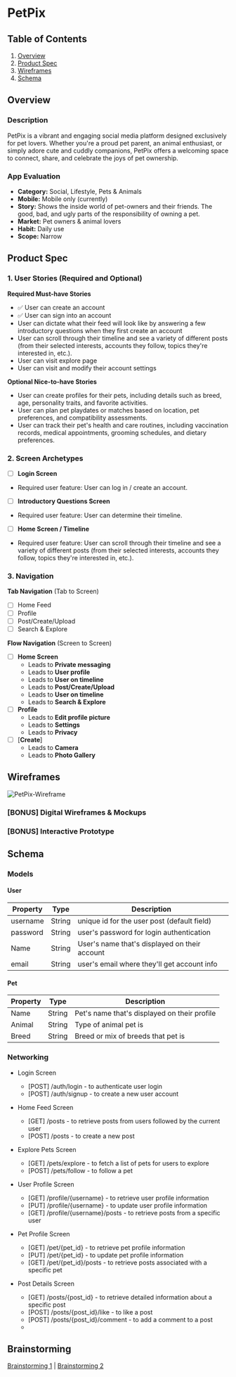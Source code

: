 # PetPix

## Table of Contents

1. [Overview](#Overview)
2. [Product Spec](#Product-Spec)
3. [Wireframes](#Wireframes)
4. [Schema](#Schema)

## Overview

### Description

PetPix is a vibrant and engaging social media platform designed exclusively for pet lovers. Whether you're a proud pet parent, an animal enthusiast, or simply adore cute and cuddly companions, PetPix offers a welcoming space to connect, share, and celebrate the joys of pet ownership.

### App Evaluation

- **Category:** Social, Lifestyle, Pets & Animals
- **Mobile:** Mobile only (currently)
- **Story:** Shows the inside world of pet-owners and their friends. The good, bad, and ugly parts of the responsibility of owning a pet.
- **Market:** Pet owners & animal lovers
- **Habit:** Daily use
- **Scope:** Narrow

## Product Spec

### 1. User Stories (Required and Optional)

**Required Must-have Stories**

* ✅ User can create an account
* ✅ User can sign into an account
* User can dictate what their feed will look like by answering a few introductory questions when they first create an account
* User can scroll through their timeline and see a variety of different posts (from their selected interests, accounts they follow, topics they're interested in, etc.).
* User can visit explore page
* User can visit and modify their account settings

**Optional Nice-to-have Stories**

* User can create profiles for their pets, including details such as breed, age, personality traits, and favorite activities.
* User can plan pet playdates or matches based on location, pet preferences, and compatibility assessments.
* User can track their pet's health and care routines, including vaccination records, medical appointments, grooming schedules, and dietary preferences.

### 2. Screen Archetypes

- [ ] **Login Screen**
* Required user feature: User can log in / create an account.
- [ ] **Introductory Questions Screen**
* Required user feature: User can determine their timeline.
- [ ] **Home Screen / Timeline**
* Required user feature: User can scroll through their timeline and see a variety of different posts (from their selected interests, accounts they follow, topics they're interested in, etc.).

### 3. Navigation

**Tab Navigation** (Tab to Screen)


- [ ] Home Feed
- [ ] Profile
- [ ] Post/Create/Upload
- [ ] Search & Explore

**Flow Navigation** (Screen to Screen)

- [ ] **Home Screen**
  * Leads to **Private messaging**
  * Leads to **User profile**
  * Leads to **User on timeline**
  * Leads to **Post/Create/Upload**
  * Leads to **User on timeline**
  * Leads to **Search & Explore**
- [ ] **Profile**
  * Leads to **Edit profile picture**
  * Leads to **Settings**
  * Leads to **Privacy**
- [ ] [**Create**]
  * Leads to **Camera**
  * Leads to **Photo Gallery**


## Wireframes

![PetPix-Wireframe](https://github.com/MurtajizMehdi/COP4655-Project/assets/90480945/b166be3a-d94b-4665-9881-8e4d29d0639e)

### [BONUS] Digital Wireframes & Mockups

### [BONUS] Interactive Prototype

## Schema 


### Models

#### User
| Property | Type   | Description                                  |
|----------|--------|----------------------------------------------|
| username | String | unique id for the user post (default field)  |
| password | String | user's password for login authentication     |
| Name     | String | User's name that's displayed on their account|
| email    | String | user's email where they'll get account info  |

#### Pet
| Property | Type   | Description                                  |
|----------|--------|----------------------------------------------|
| Name     | String | Pet's name that's displayed on their profile |
| Animal   | String | Type of animal pet is                        |
| Breed    | String | Breed or mix of breeds that pet is           |


### Networking

- Login Screen
  * [POST] /auth/login - to authenticate user login
  * [POST] /auth/signup - to create a new user account
 
- Home Feed Screen
  * [GET] /posts - to retrieve posts from users followed by the current user
  * [POST] /posts - to create a new post
 
- Explore Pets Screen
  * [GET] /pets/explore - to fetch a list of pets for users to explore
  * [POST] /pets/follow - to follow a pet
 
- User Profile Screen
  * [GET] /profile/{username} - to retrieve user profile information
  * [PUT] /profile/{username} - to update user profile information
  * [GET] /profile/{username}/posts - to retrieve posts from a specific user
 
- Pet Profile Screen
  * [GET] /pet/{pet_id} - to retrieve pet profile information
  * [PUT] /pet/{pet_id} - to update pet profile information
  * [GET] /pet/{pet_id}/posts - to retrieve posts associated with a specific pet
 
- Post Details Screen
  * [GET] /posts/{post_id} - to retrieve detailed information about a specific post
  * [POST] /posts/{post_id}/like - to like a post
  * [POST] /posts/{post_id}/comment - to add a comment to a post
  * 


## Brainstorming
[Brainstorming 1](https://hackmd.io/RH-9HlofS0-hXk0W1S4e3w?view) |
[Brainstorming 2](https://hackmd.io/redrm6JVSgW20nuoW3fNXQ?view)

